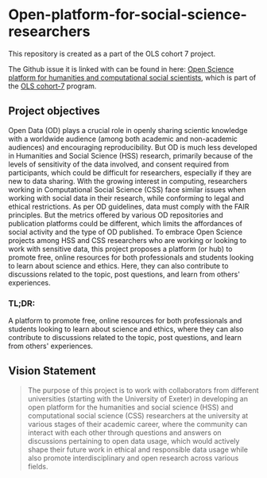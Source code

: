 # Open-platform-for-social-science-researchers
This repository is created as a part of the OLS cohort 7 project.

The Github issue it is linked with can be found in here: [Open Science platform for humanities and computational social scientists](https://github.com/open-life-science/ols-7/issues/18), which is part of the [OLS cohort-7](https://github.com/open-life-science/ols-7) program.

## Project objectives
Open Data (OD) plays a crucial role in openly sharing scientic knowledge with a worldwide audience (among both academic and non-academic audiences) and encouraging reproducibility. But OD is much less developed in Humanities and Social Science (HSS) research, primarily because of the levels of sensitivity of the data involved, and consent required from participants, which could be difficult for researchers, especially if they are new to data sharing. With the growing interest in computing, researchers working in Computational Social Science (CSS) face similar issues when working with social data in their research, while conforming to legal and ethical restrictions. As per OD guidelines, data must comply with the FAIR principles. But the metrics offered by various OD repositories and publication platforms could be different, which limits the affordances of social activity and the type of OD published. To embrace Open Science projects among HSS and CSS researchers who are working or looking to work with sensitive data, this project proposes a platform (or hub) to promote free, online resources for both professionals and students looking to learn about science and ethics. Here, they can also contribute to discussions related to the topic, post questions, and learn from others' experiences.

### TL;DR: 
A platform to promote free, online resources for both professionals and students looking to learn about science and ethics, where they can also contribute to discussions related to the topic, post questions, and learn from others' experiences.

## Vision Statement

> The purpose of this project is to work with collaborators from different universities (starting with the University of Exeter) in developing an open platform for the humanities and social science (HSS) and computational social science (CSS) researchers at the university at various stages of their academic career, where the community can interact with each other through questions and answers on discussions pertaining to open data usage, which would actively shape their future work in ethical and responsible data usage while also promote interdisciplinary and open research across various fields.


